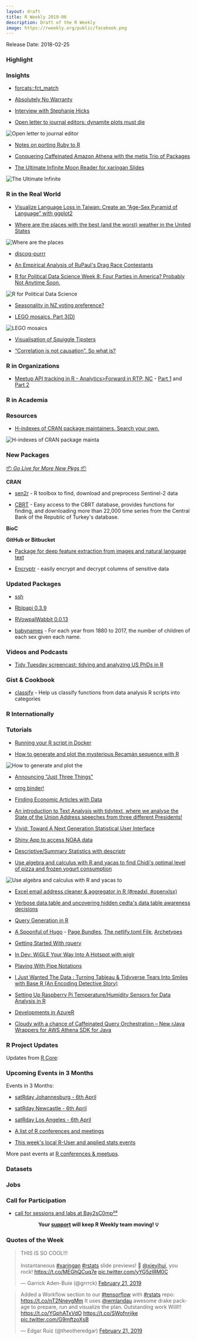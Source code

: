 ```yaml
---
layout: draft
title: R Weekly 2019-00
description: Draft of the R Weekly
image: https://rweekly.org/public/facebook.png
---
```


Release Date: 2018-02-25

###  Highlight



### Insights

+ [forcats::fct_match](https://jcarroll.com.au/2019/02/22/forcatsfct_match/)

+ [Absolutely No Warranty](https://notstatschat.rbind.io/2019/02/18/absolutely-no-warranty/)

+ [Interview with Stephanie Hicks](https://simplystatistics.org/2019/02/18/interview-with-stephanie-hicks/)


+ [Open letter to journal editors: dynamite plots must die](https://simplystatistics.org/2019/02/21/dynamite-plots-must-die/)

![Open letter to journal editor](https://cdn.jsdelivr.net/gh/rweekly/image/2019/ridge-plots-with-data-1-dynam.png)

+ [Notes on porting Ruby to R](https://recology.info/2019/02/ruby-ports-to-r/)

+ [Conquering Caffeinated Amazon Athena with the metis Trio of Packages](https://rud.is/b/2019/02/17/conquering-caffeinated-amazon-athena-with-the-metis-trio-of-packages/)

+ [The Ultimate Infinite Moon Reader for xaringan Slides](https://yihui.name/en/2019/02/ultimate-inf-mr/)

![The Ultimate Infinite](https://cdn.jsdelivr.net/gh/rweekly/image/2019/inf-mr.gif)


### R in the Real World

+ [Visualize Language Loss in Taiwan: Create an “Age-Sex Pyramid of Language” with ggplot2](https://liao961120.github.io/2019/02/17/visualize-language-loss.html)

+ [Where are the places with the best (and the worst) weather in the United States](https://taraskaduk.com/2019/02/18/weather/)

![Where are the places](https://cdn.jsdelivr.net/gh/rweekly/image/2019/weather-19.png)

+ [discog-purrr](https://sharla.party/posts/discog-purrr/)

+ [An Empirical Analysis of RuPaul's Drag Race Contestants](http://svmiller.com/blog/2019/02/dragracer-rupauls-drag-race-analysis/)

+ [R for Political Data Science Week 8: Four Parties in America? Probably Not Anytime Soon.](https://www.thecrosstab.com/2019/02/22/four-parties/)


![R for Political Data Science ](https://cdn.jsdelivr.net/gh/rweekly/image/2019/four-part.png)

+ [Seasonality in NZ voting preference?](http://freerangestats.info/blog/2019/02/20/voting-seasonality)

+ [LEGO mosaics, Part 3(D)](http://www.ryantimpe.com/post/lego-mosaic3/)

![LEGO mosaics](https://cdn.jsdelivr.net/gh/rweekly/image/2019/lego.png)

+ [Visualisation of Squiggle Tipsters](https://analysisofafl.netlify.com/fitzroy/2018-05-18-visualisation-of-squiggle-tipsters/)

+ [“Correlation is not causation”. So what is?](https://iyarlin.github.io/2019/02/08/correlation-is-not-causation-so-what-is/)

###  R in Organizations

+ [Meetup API tracking in R - Analytics>Forward in RTP, NC](https://rickpackblog.wordpress.com/2019/02/13/analyticsforward-2019-meetup-api-tracking-in-r-pt-1/) - [Part 1](https://rickpackblog.wordpress.com/2019/02/13/analyticsforward-2019-meetup-api-tracking-in-r-pt-1/) and [Part 2](http://bit.ly/2GBTPjA)

###  R in Academia



###  Resources

+ [H-indexes of CRAN package maintainers. Search your own.](https://nacnudus.github.io/duncangarmonsway/posts/2019-02-08-cran-h-index/)

![H-indexes of CRAN package mainta](https://cdn.jsdelivr.net/gh/rweekly/image/2019/h-index.png)

###  New Packages

<p class="added-hostname"><a href="https://rweekly.org/live" target="_blank" class="externalLink">📦 <i>Go Live for More New Pkgs</i> 📦</a></p>

**CRAN**

+ [sen2r](https://luigi.ranghetti.info/post/sen2r-released/) - R toolbox to find, download and preprocess Sentinel-2 data

+ [CBRT](http://users.metu.edu.tr/etaymaz/cbrt-2019.html) - Easy access to the CBRT database, provides functions for finding, and downloading more than 22,000 time series from the Central Bank of the Republic of Turkey's database.

**BioC**



**GitHub or Bitbucket**


+ [Package for deep feature extraction from images and natural language text](https://github.com/basilica-ai/basilica-R-client)

+ [Encryptr](https://www.datasurg.net/2019/02/21/encryptr-package-easily-encrypt-and-decrypt-columns-of-sensitive-data/) - easily encrypt and decrypt columns of sensitive data

### Updated Packages


+ [ssh](https://ropensci.org/technotes/2019/02/22/ssh-04/)

+ [Rblpapi 0.3.9](http://dirk.eddelbuettel.com/blog/2019/02/21#rblpapi_0.3.9)

+ [RVowpalWabbit 0.0.13](http://dirk.eddelbuettel.com/blog/2019/02/22#rvowpalwabbit_0.0.13)

+ [babynames](http://hadley.github.io/babynames/) - For each year from 1880 to 2017, the number of children of each sex given each name.

###  Videos and Podcasts

+ [Tidy Tuesday screencast: tidying and analyzing US PhDs in R](https://www.youtube.com/watch?v=KzRP40PzopY)

### Gist & Cookbook

+ [classify](https://lucy.shinyapps.io/classify/) - Help us classify functions from data analysis R scripts into categories

### R Internationally



###  Tutorials

+ [Running your R script in Docker](https://www.statworx.com/de/blog/running-your-r-script-in-docker/)

+ [How to generate and plot the mysterious Recamán sequence with R](https://solmos.netlify.com/post/2019-02-20-la-secuencia-de-recaman/la-secuencia-de-recaman/)


![How to generate and plot the](https://cdn.jsdelivr.net/gh/rweekly/image/2019/Recaman.png)

+ [Announcing "Just Three Things"](https://www.njtierney.com/post/2019/02/18/announcing-jtt/)

+ [omg binder!](https://kbroman.org/blog/2019/02/18/omg_binder/)

+ [Finding Economic Articles with Data](http://skranz.github.io/r/2019/02/21/FindingEconomicArticles.html)

+ [An introduction to Text Analysis with tidytext, where we analyse the State of the Union Address speeches from three different Presidents!](https://markrstevenson.com/blog/wXMUdQCIfHqwTzrnProy)

+ [Vivid: Toward A Next Generation Statistical User Interface](http://blog.fellstat.com/?p=432)

+ [Shiny App to access NOAA data](https://r-video-tutorial.blogspot.com/2019/02/shiny-app-to-access-noaa-data.html)

+ [Descriptive/Summary Statistics with descriptr](https://blog.rsquaredacademy.com/introducing-descriptr/)

+ [Use algebra and calculus with R and yacas to find Chidi's optimal level of pizza and frozen yogurt consumption](https://www.andrewheiss.com/blog/2019/02/16/algebra-calculus-r-yacas/)

![Use algebra and calculus with R and yacas to ](https://cdn.jsdelivr.net/gh/rweekly/image/2019/yacas.png)

+ [Excel email address cleaner & aggregator in R (#readxl, #openxlsx)](https://rickpackblog.wordpress.com/2019/02/14/excel-email-cleaner-aggregator-r-script-readxl-stringr/)

+ [Verbose data.table and uncovering hidden cedta's data table awareness decisions](https://jozefhajnala.gitlab.io/r/r911-datatable-cedta/)

+ [Query Generation in R](http://www.win-vector.com/blog/2019/02/query-generation-in-r/)

+ [A Spoonful of Hugo](https://alison.rbind.io/post/2019-02-21-hugo-page-bundles/) - [Page Bundles](https://alison.rbind.io/post/2019-02-21-hugo-page-bundles/), [The netlify.toml File](https://alison.rbind.io/post/2019-02-19-hugo-netlify-toml/), [Archetypes](https://alison.rbind.io/post/2019-02-19-hugo-archetypes/)

+ [Getting Started With rquery](http://www.win-vector.com/blog/2019/02/getting-started-with-rquery/)

+ [In Dev: WiGLE Your Way Into A Hotspot with wiglr](https://rud.is/b/2019/02/18/in-dev-wigle-your-way-into-a-hotspot-with-wiglr/)


+ [Playing With Pipe Notations](http://www.win-vector.com/blog/2019/02/naming-pipes/)


+ [I Just Wanted The Data : Turning Tableau & Tidyverse Tears Into Smiles with Base R (An Encoding Detective Story)](https://rud.is/b/2019/02/20/i-just-wanted-the-data-turning-tableau-tidyverse-tears-into-smiles-with-base-r-an-encoding-detective-story/)


+ [Setting Up Raspberry Pi Temperature/Humidity Sensors for Data Analysis in R](https://roh.engineering/post/setting-up-raspberry-pi-temperature-humidity-sensors-for-data-analysis-in-r/)

+ [Developments in AzureR](https://blog.revolutionanalytics.com/2019/02/developments-in-azurer.html)

+ [Cloudy with a chance of Caffeinated Query Orchestration – New rJava Wrappers for AWS Athena SDK for Java](https://rud.is/b/2019/02/22/cloudy-with-a-chance-of-caffeinated-query-orchestration-new-rjava-wrappers-for-aws-athena-sdk-for-java/)


<!--<div class="post-more-begi
n"></div><div class="post-more-end"></div>-->

###  R Project Updates

Updates from [R Core](http://developer.r-project.org/blosxom.cgi/R-devel/NEWS):


###  Upcoming Events in 3 Months

Events in 3 Months:

+ [satRday Johannesburg - 6th April](https://joburg2019.satrdays.org/)

+ [satRday Newcastle - 6th April](https://newcastle2019.satrdays.org/)

+ [satRday Los Angeles - 6th April](https://losangeles2019.satrdays.org/)

+ [A list of R conferences and meetings](https://jumpingrivers.github.io/meetingsR/events.html)

+ [This week's local R-User and applied stats events](https://community.rstudio.com/c/irl)

More past events at [R conferences & meetups](https://conf.rweekly.org).


### Datasets




### Jobs




###  Call for Participation

+ [call for sessions and labs at Bay2sC0mp²⁰](https://xianblog.wordpress.com/2019/02/22/call-for-sessions-and-labs-at-bay2sc0mp/)


<p class="hide-support added-hostname support-rweekly" style="text-align: center;font-weight: bold;">Your <a class="non-visited externalLink" href="https://www.patreon.com/rweekly" onclick="pas(this)">support</a> will keep R Weekly team moving! 💡</p>

###  Quotes of the Week

<blockquote class="twitter-tweet" data-lang="en"><p lang="en" dir="ltr">THIS IS SO COOL!!!<br><br>Instantaneous <a href="https://twitter.com/hashtag/xaringan?src=hash&amp;ref_src=twsrc%5Etfw">#xaringan</a> <a href="https://twitter.com/hashtag/rstats?src=hash&amp;ref_src=twsrc%5Etfw">#rstats</a> slide previews! 🤩 <a href="https://twitter.com/xieyihui?ref_src=twsrc%5Etfw">@xieyihui</a>, you rock! <a href="https://t.co/MEGhQCuq7e">https://t.co/MEGhQCuq7e</a> <a href="https://t.co/yYG5zIRM0C">pic.twitter.com/yYG5zIRM0C</a></p>&mdash; Garrick Aden-Buie (@grrrck) <a href="https://twitter.com/grrrck/status/1098650588169019393?ref_src=twsrc%5Etfw">February 21, 2019</a></blockquote>

<blockquote class="twitter-tweet" data-lang="en"><p lang="en" dir="ltr">Added a Workflow section to our <a href="https://twitter.com/hashtag/tensorflow?src=hash&amp;ref_src=twsrc%5Etfw">#tensorflow</a> with <a href="https://twitter.com/hashtag/rstats?src=hash&amp;ref_src=twsrc%5Etfw">#rstats</a> repo: <a href="https://t.co/nT2NnevgMm">https://t.co/nT2NnevgMm</a> It uses <a href="https://twitter.com/wmlandau?ref_src=twsrc%5Etfw">@wmlandau</a> awesome drake package to prepare, run and visualize the plan. Outstanding work Willl!! <a href="https://t.co/YGphATxVdO">https://t.co/YGphATxVdO</a> <a href="https://t.co/SWofnrjike">https://t.co/SWofnrjike</a> <a href="https://t.co/G9mftzoXsB">pic.twitter.com/G9mftzoXsB</a></p>&mdash; Edgar Ruiz (@theotheredgar) <a href="https://twitter.com/theotheredgar/status/1098718797886865408?ref_src=twsrc%5Etfw">February 21, 2019</a></blockquote>

